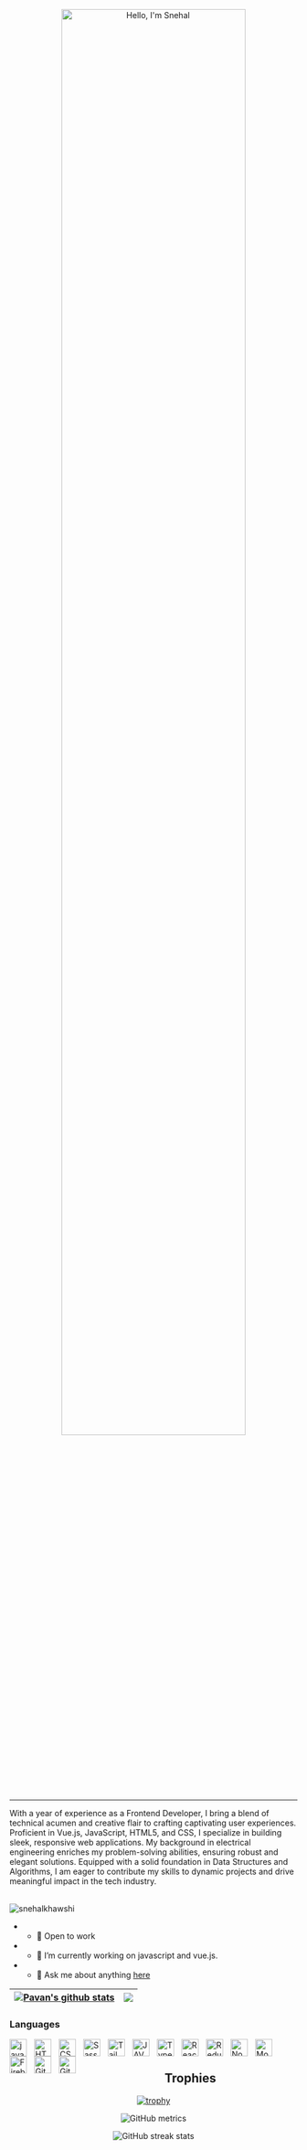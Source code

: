 <p align="center"><a href="https://.github.io"snehalkhawshi"><img width="80%" alt="Hello, I'm Snehal" src="./assets/IMG_3954.CR2" /></a></p> 

---

With a year of experience as a Frontend Developer, I bring a blend of technical acumen and creative flair to crafting captivating user experiences. Proficient in Vue.js, JavaScript, HTML5, and CSS, I specialize in building sleek, responsive web applications. My background in electrical engineering enriches my problem-solving abilities, ensuring robust and elegant solutions. Equipped with a solid foundation in Data Structures and Algorithms, I am eager to contribute my skills to dynamic projects and drive meaningful impact in the tech industry.

<br />
<span align="left"> <img src="https://komarev.com/ghpvc/?username=snehalkhawshi&label=Profile%20views&color=0e75b6&style=flat" alt="snehalkhawshi" /></span>


- - 💼 Open to work
- - 🌱 I’m currently working on javascript and vue.js.
- - 💬 Ask me about anything [here](https://github.com/snehalkhawshi/snehalkhawshi/issues)

| <a href="https://github.com/snehalkhawshi/github-readme-stats"><img align="center" src="https://github-readme-stats.vercel.app/api?username=snehalkhawshi&show_icons=true&theme=radical" alt="Pavan's github stats" /></a> | <a href="https://github.com/snehalkhawshi/github-readme-stats"><img align="center" src="https://github-readme-stats.vercel.app/api/top-langs/?username=snehalkhawshi&layout=compact&theme=buefy&hide_border=true" /></a> |
| ------------- | ------------- |


### Languages


<img align="left" alt="java" width="30px" style="padding-right:10px;" src="https://cdn.jsdelivr.net/gh/devicons/devicon/icons/java/java-original-wordmark.svg" />
<img align="left" alt="HTML" width="30px" style="padding-right:10px;" src="https://cdn.jsdelivr.net/gh/devicons/devicon/icons/html5/html5-plain.svg" />

<img align="left" alt="CSS" width="30px" style="padding-right:10px;" src="https://cdn.jsdelivr.net/gh/devicons/devicon/icons/css3/css3-plain.svg" />
<img align="left" alt="Sass" width="30px" style="padding-right:10px;" src="https://cdn.jsdelivr.net/gh/devicons/devicon/icons/sass/sass-original.svg" />
<img align="left" alt="Tailwind CSS" width="30px" style="padding-right:10px;" src="https://cdn.jsdelivr.net/gh/devicons/devicon/icons/tailwindcss/tailwindcss-plain.svg" />
<img align="left" alt="JAVASCRIPT" width="30px" style="padding-right:10px;"  src="https://cdn.jsdelivr.net/gh/devicons/devicon/icons/javascript/javascript-plain.svg"/>
<img  align="left" alt="Typescript" width="30px" style="padding-right:10px;" src="https://cdn.jsdelivr.net/gh/devicons/devicon/icons/typescript/typescript-plain.svg" />
<img align="left" alt="React" width="30px" style="padding-right:10px;" src="https://cdn.jsdelivr.net/gh/devicons/devicon/icons/react/react-original.svg" />
<img align="left" alt="Redux" width="30px" style="padding-right:10px;" src="https://cdn.jsdelivr.net/gh/devicons/devicon/icons/redux/redux-original.svg" />
<img align="left" alt="Nodejs" width="30px" style="padding-right:10px;" src="https://cdn.jsdelivr.net/gh/devicons/devicon/icons/nodejs/nodejs-original.svg" />
<img align="left" alt="MongoDB" width="30px" style="padding-right:10px;" src="https://cdn.jsdelivr.net/gh/devicons/devicon/icons/mongodb/mongodb-original.svg" />
<img align="left" alt="Firebase" width="30px" style="padding-right:10px;" src="https://cdn.jsdelivr.net/gh/devicons/devicon/icons/firebase/firebase-plain-wordmark.svg" />
<img align="left" alt="Git" width="30px" style="padding-right:10px;" src="https://cdn.jsdelivr.net/gh/devicons/devicon/icons/git/git-plain.svg" />
<img align="left" alt="GitHub" width="30px" style="padding-right:10px;" src="https://cdn.jsdelivr.net/gh/devicons/devicon/icons/github/github-original.svg" />                
<br />

#  



<h2 align="center">Trophies</h2>
<div align="center">
    
[![trophy](https://github-profile-trophy.vercel.app/?username=snehalkhawshi)](https://github.com/ryo-ma/github-profile-trophy)
</div>
    
<div align="center">
    
![GitHub metrics](https://metrics.lecoq.io/snehalkhawshi)  
</div>
    
<div align="center">
    
![GitHub streak stats](https://github-readme-streak-stats.herokuapp.com/?user=snehalkhawshi)  
</div>
    
